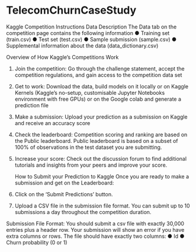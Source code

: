 # TelecomChurnCaseStudy

Kaggle Competition Instructions
Data Description
The Data tab on the competition page contains the following information
● Training set (train.csv)
● Test set (test.csv)
● Sample submission (sample.csv)
● Supplemental information about the data (data_dictionary.csv)

Overview of How Kaggle’s Competitions Work
1. Join the competition: Go through the challenge statement, accept the competition regulations, and gain access to the competition data set
2. Get to work: Download the data, build models on it locally or on Kaggle Kernels (Kaggle’s
no-setup, customisable Jupyter Notebooks environment with free GPUs) or on the Google colab and generate a prediction file
3. Make a submission: Upload your prediction as a submission on Kaggle and receive an accuracy score
4. Check the leaderboard: Competition scoring and ranking are based on the Public leaderboard. Public leaderboard is based on a subset of 100% of observations in the test dataset you are submitting.
5. Increase your score: Check out the discussion forum to find additional tutorials and insights from your peers and improve your score.

   How to Submit your Prediction to Kaggle
Once you are ready to make a submission and get on the Leaderboard:
1. Click on the ‘Submit Predictions’ button.
2. Upload a CSV file in the submission file format. You can submit up to 10 submissions a day throughout the competition duration.

Submission File Format:
You should submit a csv file with exactly 30,000 entries plus a header row. Your submission will show
an error if you have extra columns or rows.
The file should have exactly two columns:
● Id
● Churn probability (0 or 1)
